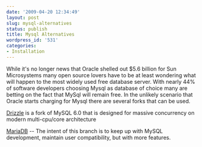```yaml
---
date: '2009-04-20 12:34:49'
layout: post
slug: mysql-alternatives
status: publish
title: Mysql Alternatives
wordpress_id: '531'
categories:
- Installation
---
```


While it's no longer news that Oracle shelled out $5.6 billion for Sun Microsystems many open source lovers have to be at least wondering what will happen to the most widely used free database server. With nearly 44% of software developers choosing Mysql as database of choice many are betting on the fact that MySql will remain free. In the unlikely scenario that Oracle starts charging for Mysql there are several forks that can be used. 

[Drizzle](https://launchpad.net/drizzle) is a fork of MySQL 6.0 that is designed for massive concurrency on modern multi-cpu/core architecture

[MariaDB](http://askmonty.org/wiki/index.php/MariaDB) -- The intent of this branch is to keep up with MySQL development, maintain user compatibility, but with more features.

